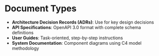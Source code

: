# Document Types

- **Architecture Decision Records (ADRs)**: Use for key design decisions
- **API Specifications**: OpenAPI 3.0 format with complete schema definitions
- **User Guides**: Task-oriented, step-by-step instructions
- **System Documentation**: Component diagrams using C4 model methodology